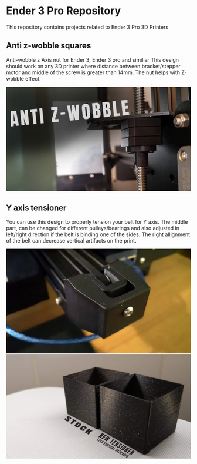 # Ender 3 Pro Repository

This repository contains projects related to Ender 3 Pro 3D Printers

## Anti z-wobble squares

Anti-wobble z Axis nut for Ender 3, Ender 3 pro and similiar
This design should work on any 3D printer where distance between bracket/stepper motor and middle of the screw is greater than 14mm. The nut helps with Z-wobble effect.

<img src="Anti z-wobble squares/Photos/Cover.jpg">

## Y axis tensioner

You can use this design to properly tension your belt for Y axis. The middle part, can be changed for different pulleys/bearings and also adjusted in left/right direction if the belt is binding one of the sides. The right allignment of the belt can decrease vertical artifacts on the print.

<img src="Y-axis tenstioner/Photos/Tensioner_1.jpg">
<img src="Y-axis tenstioner/Photos/Vertical_Artifacts.jpg">

